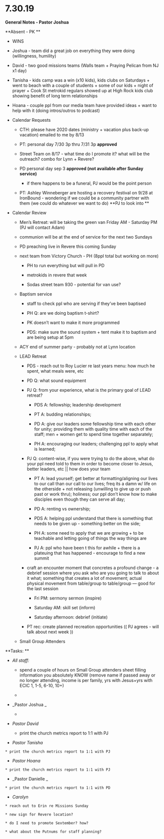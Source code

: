 #  **7.30.19**

**General Notes - Pastor Joshua**

**Absent - PK  **

  * WINS

  * Joshua - team did a great job on everything they were doing (willingness, humility)

  * David - two good missions teams (Walls team + Praying Pelican from NJ x1 day)

  * Tanisha - kids camp was a win (x10 kids), kids clubs on Saturdays + went to beach with a couple of students + some of our kids + night of prayer + Cook St metrokid regulars showed up at High Rock kids club showing benefit of long term relationships

  * Hoana - couple ppl from our media team have provided ideas + want to help with it (doing intros/outros to podcast)

  

  * Calendar Requests

    * CTH: please have 2020 dates (ministry + vacation plus back-up vacation) emailed to me by 8/13

    * PT: personal day 7/30 3p thru 7/31 3p **approved**

    * Street Team on 8/17 - what time do I promote it? what will be the outreach? combo for Lynn + Revere? 

    * PD personal day sep 3 **approved (not available after Sunday service)**

      * if there happens to be a funeral, PJ would be the point person

    * PT: Ashley Winneberger are hosting a recovery festival on 9/28 at IronBound - wondering if we could be a community partner with them (we could do whatever we want to do) **PJ to look into  **

  

  * Calendar Review

    * Men’s Retreat: will be taking the green van Friday AM - Saturday PM (PJ will contact Adam)

    * communion will be at the end of service for the next two Sundays

    * PD preaching live in Revere this coming Sunday

    * next team from Victory Church - PH (8ppl total but working on more)

      * PH to run everything but will pull in PD

      * metrokids in revere that week 

      * Sodas street team 930 - potential for van use?

    * Baptism service

      * staff to check ppl who are serving if they’ve been baptised

      * PH Q: are we doing baptism t-shirt?

      * PK doesn’t want to make it more programmed

      * PDS: make sure the sound system + tent make it to baptism and are being setup at 5pm

    * ACY end of summer party - probably not at Lynn location

    * LEAD Retreat

      * PDS - reach out to Roy Lucier re last years menu: how much he spent, what meals were, etc

      * PD Q: what sound equipment 

      * PJ Q: from your experience, what is the primary goal of LEAD retreat? 

        * PDS A: fellowship; leadership development

        * PT A: budding relationships; 

        * PD A: give our leaders some fellowship time with each other for unity; providing them with quality time with each of the staff; men + women get to spend time together separately; 

        * PH A: encouraging our leaders; challenging ppl to apply what is learned; 

      * PJ Q: content-wise, if you were trying to do the above, what do your ppl need told to them in order to become closer to Jesus, better leaders, etc || how does your team 

        * PT A: lead yourself; get better at formatting/aligning our lives to our call than our call to our lives; freq its a damn w/ life on the otherside + not releasing (unwilling to give up or push past or work thru); holiness; our ppl don’t know how to make disciples even though they can serve all day; 

        * PD A: renting vs ownership; 

        * PDS A: helping ppl understand that there is something that needs to be given up - something better on the side; 

        * PH A: some need to apply that we are growing + to be teachable and letting going of things the way things are

        * PJ A: ppl who have been t this for awhile + there is a plateuing that has happened - encourage to find a new summit

      * craft an encounter moment that concretes a profound change - a debrief session where you ask who are you going to talk to about it what; something that creates a lot of movement; actual physical movement from table/group to table/group — good for the last session

        * Fri PM: sermony sermon (inspire)

        * Saturday AM: skill set (inform)

        * Saturday afternoon: debrief (initiate)

      * PT rec: create planned recreation opportunities (( PJ agrees - will talk about next week ))

  

    * Small Group Attenders

  

  

  

**Tasks:  **

  * _All staff:_

    * spend a couple of hours on Small Group attenders sheet filling information you absolutely KNOW (remove name if passed away or no longer attending, income is per family, yrs with Jesus+yrs with ECIC 1, 1-5, 6-10, 10+)

    *   

  * _Pastor  Joshua _

    *   

  * _Pastor  David_

    * print the church metrics report to 1:1 with PJ

  *  _Pastor Tanisha_

    * print the church metrics report to 1:1 with PJ

  *  _Pastor Hoana_

    * print the church metrics report to 1:1 with PJ

  *  _Pastor  Danielle _

    * print the church metrics report to 1:1 with PD

  *  _Carolyn_

    * reach out to Erin re Missions Sunday

    * new sign for Revere location? 

    * do I need to promote Sextember? how?

    * what about the Putnums for staff planning? 

  

